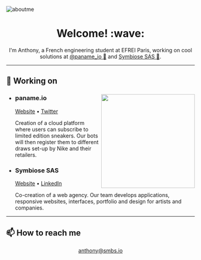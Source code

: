 ![aboutme](https://user-images.githubusercontent.com/19282069/95012736-4d9e7700-063b-11eb-844c-0e1ae4613456.png)

<h1 align='center'> Welcome! :wave:</h1>
<p align='center'>
I'm Anthony, a French engineering student at EFREI Paris, working on cool solutions at <a href="https://twitter.com/paname_io/" target="_blank" rel="noopener noreferrer">@paname_io 🤖</a> and <a href="https://www.linkedin.com/company/31563209/" target="_blank" rel="noopener noreferrer">Symbiose SAS 💼</a>. 
</p>

---

## 🔭 Working on
<ul>
  <li>
    <p><img width="250" align='right' src="https://pbs.twimg.com/media/EhybtWLXgAASUZQ?format=jpg&name=medium"/></p>
    <h3><b>paname.io</b></h3>
    <a href="https://paname.io" target="_blank" rel="noopener noreferrer">Website</a> • <a href="https://twitter.com/paname_io/" target="_blank" rel="noopener noreferrer">Twitter</a>
    <p>Creation of a cloud platform where users can subscribe to limited edition sneakers. Our bots will then register them to different draws set-up by Nike and their retailers.</p>
  </li>
  <li>
    <h3><b>Symbiose SAS</b></h3>
    <a href="http://smbs.io" target="_blank" rel="noopener noreferrer">Website</a> • <a href="https://www.linkedin.com/company/31563209/" target="_blank" rel="noopener noreferrer">LinkedIn</a>
    <p>Co-creation of a web agency. Our team develops applications, responsive websites, interfaces, portfolio and design for artists and companies.</p>
  </li>
</ul> 

--- 

## 📫 How to reach me
<p align='center'>
  <a href="mailto:anthony@smbs.io">anthony@smbs.io</a>
</p>
<!--
**azerpas/azerpas** is a ✨ _special_ ✨ repository because its `README.md` (this file) appears on your GitHub profile.



Here are some ideas to get you started:

- 🔭 I’m currently working on ...
- 🌱 I’m currently learning ...
- 👯 I’m looking to collaborate on ...
- 🤔 I’m looking for help with ...
- 💬 Ask me about ...
- 📫 How to reach me: ...
- 😄 Pronouns: ...
- ⚡ Fun fact: ...
-->

